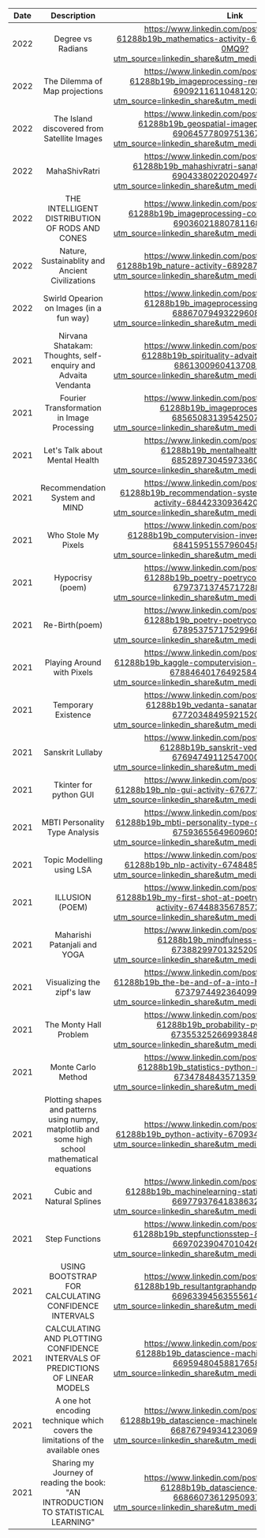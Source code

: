 | Date | Description | Link | 
| :---: | :---: | :---: | 
| 2022| Degree vs Radians | https://www.linkedin.com/posts/hardik-kamboj-61288b19b_mathematics-activity-6914870078744227840-0MQ9?utm_source=linkedin_share&utm_medium=member_desktop_web |
| 2022 | The Dilemma of Map projections | https://www.linkedin.com/posts/hardik-kamboj-61288b19b_imageprocessing-remotesensing-activity-6909211611048120320-h6Rj?utm_source=linkedin_share&utm_medium=member_desktop_web |
| 2022 | The Island discovered from Satellite Images | https://www.linkedin.com/posts/hardik-kamboj-61288b19b_geospatial-imageprocessing-activity-6906457780975136768-rK2d?utm_source=linkedin_share&utm_medium=member_desktop_web |
| 2022 | MahaShivRatri | https://www.linkedin.com/posts/hardik-kamboj-61288b19b_mahashivratri-sanatanadharma-activity-6904338022020497408-KlM6?utm_source=linkedin_share&utm_medium=member_desktop_web| 
| 2022| THE INTELLIGENT DISTRIBUTION OF RODS AND CONES | https://www.linkedin.com/posts/hardik-kamboj-61288b19b_imageprocessing-computervision-activity-6903602188078116864-Krzy?utm_source=linkedin_share&utm_medium=member_desktop_web |
| 2022| Nature, Sustainablity and Ancient Civilizations | https://www.linkedin.com/posts/hardik-kamboj-61288b19b_nature-activity-6892874735198224384-D6pz?utm_source=linkedin_share&utm_medium=member_desktop_web |
| 2022| Swirld Opearion on Images (in a fun way) | https://www.linkedin.com/posts/hardik-kamboj-61288b19b_imageprocessing-python-activity-6886707949322960896-kSJT?utm_source=linkedin_share&utm_medium=member_desktop_web |
| 2021| Nirvana Shatakam: Thoughts, self-enquiry and Advaita Vendanta | https://www.linkedin.com/posts/hardik-kamboj-61288b19b_spirituality-advaitavedanta-activity-6861300960413708288-ztwI?utm_source=linkedin_share&utm_medium=member_desktop_web |
| 2021 | Fourier Transformation in Image Processing | https://www.linkedin.com/posts/hardik-kamboj-61288b19b_imageprocessing-activity-6856508313954250752-sZO5?utm_source=linkedin_share&utm_medium=member_desktop_web |
| 2021 | Let's Talk about Mental Health | https://www.linkedin.com/posts/hardik-kamboj-61288b19b_mentalhealthday-activity-6852897304597336064-He37?utm_source=linkedin_share&utm_medium=member_desktop_web |
| 2021 | Recommendation System and MIND | https://www.linkedin.com/posts/hardik-kamboj-61288b19b_recommendation-systems-and-mind-imagine-activity-6844233093642018816-7WvH?utm_source=linkedin_share&utm_medium=member_desktop_web | 
| 2021| Who Stole My Pixels | https://www.linkedin.com/posts/hardik-kamboj-61288b19b_computervision-investigatingcode-activity-6841595155796045824-tG_G?utm_source=linkedin_share&utm_medium=member_desktop_web |
| 2021| Hypocrisy (poem)| https://www.linkedin.com/posts/hardik-kamboj-61288b19b_poetry-poetrycommunity-activity-6797371374571728896-ZI1P?utm_source=linkedin_share&utm_medium=member_desktop_web | 
| 2021 | Re-Birth(poem) | https://www.linkedin.com/posts/hardik-kamboj-61288b19b_poetry-poetrycommunity-activity-6789537571752996864-M9kj?utm_source=linkedin_share&utm_medium=member_desktop_web | 
| 2021| Playing Around with Pixels | https://www.linkedin.com/posts/hardik-kamboj-61288b19b_kaggle-computervision-machinelearning-activity-6788464017649258496-MpJW?utm_source=linkedin_share&utm_medium=member_desktop_web |
| 2021 | Temporary Existence | https://www.linkedin.com/posts/hardik-kamboj-61288b19b_vedanta-sanatandharma-activity-6772034849592152064-4sqd?utm_source=linkedin_share&utm_medium=member_desktop_web |
| 2021 | Sanskrit Lullaby | https://www.linkedin.com/posts/hardik-kamboj-61288b19b_sanskrit-vedanta-activity-6769474911254700032-K3gx?utm_source=linkedin_share&utm_medium=member_desktop_web| 
| 2021 | Tkinter for python GUI | https://www.linkedin.com/posts/hardik-kamboj-61288b19b_nlp-gui-activity-6767717389103616000-dVdk?utm_source=linkedin_share&utm_medium=member_desktop_web |
| 2021 | MBTI Personality Type Analysis | https://www.linkedin.com/posts/hardik-kamboj-61288b19b_mbti-personality-type-dataset-analysis-activity-6759365564960960512-Pkvo?utm_source=linkedin_share&utm_medium=member_desktop_web |
| 2021 | Topic Modelling using LSA | https://www.linkedin.com/posts/hardik-kamboj-61288b19b_nlp-activity-6748485878332628992-6ynt?utm_source=linkedin_share&utm_medium=member_desktop_web |
| 2021 | ILLUSION (POEM) | https://www.linkedin.com/posts/hardik-kamboj-61288b19b_my-first-shot-at-poetry-inspired-from-advaita-activity-6744883567857319936-F2_Q?utm_source=linkedin_share&utm_medium=member_desktop_web |
| 2021 | Maharishi Patanjali and YOGA | https://www.linkedin.com/posts/hardik-kamboj-61288b19b_mindfulness-yoga-activity-6738829970132520961-v7QR?utm_source=linkedin_share&utm_medium=member_desktop_web |
| 2021| Visualizing the zipf's law | https://www.linkedin.com/posts/hardik-kamboj-61288b19b_the-be-and-of-a-into-have-iti-that-for-activity-6737974492364099584-Rljp?utm_source=linkedin_share&utm_medium=member_desktop_web | 
| 2021 | The Monty Hall Problem | https://www.linkedin.com/posts/hardik-kamboj-61288b19b_probability-python-activity-6735532526699384832-dZ0m?utm_source=linkedin_share&utm_medium=member_desktop_web |
| 2021 | Monte Carlo Method | https://www.linkedin.com/posts/hardik-kamboj-61288b19b_statistics-python-probability-activity-6734784843571359745-0rGl?utm_source=linkedin_share&utm_medium=member_desktop_web |
| 2021 | Plotting shapes and patterns using numpy, matplotlib and some high school mathematical equations | https://www.linkedin.com/posts/hardik-kamboj-61288b19b_python-activity-6709343172608241664-Za2Y?utm_source=linkedin_share&utm_medium=member_desktop_web| 
| 2021 | Cubic and Natural Splines | https://www.linkedin.com/posts/hardik-kamboj-61288b19b_machinelearning-statisticallearning-activity-6697793764183863296-FPnK?utm_source=linkedin_share&utm_medium=member_desktop_web |
| 2021 | Step Functions | https://www.linkedin.com/posts/hardik-kamboj-61288b19b_stepfunctionsstep-8andstep-4-activity-6697023904701042688-RIO1?utm_source=linkedin_share&utm_medium=member_desktop_web| 
| 2021 | USING BOOTSTRAP FOR CALCULATING CONFIDENCE INTERVALS | https://www.linkedin.com/posts/hardik-kamboj-61288b19b_resultantgraphandpythonscript-activity-6696339456355561472--eHk?utm_source=linkedin_share&utm_medium=member_desktop_web| 
| 2021 | CALCULATING AND PLOTTING CONFIDENCE INTERVALS OF PREDICTIONS OF LINEAR MODELS | https://www.linkedin.com/posts/hardik-kamboj-61288b19b_datascience-machinelearning-activity-6695948045881765888-zvoF?utm_source=linkedin_share&utm_medium=member_desktop_web |
| 2021 | A one hot encoding technique which covers the limitations of the available ones | https://www.linkedin.com/posts/hardik-kamboj-61288b19b_datascience-machinelearning-python-activity-6687679493412306944-CNCT?utm_source=linkedin_share&utm_medium=member_desktop_web
| 2021 | Sharing my Journey of reading the book: "AN INTRODUCTION TO STATISTICAL LEARNING" | https://www.linkedin.com/posts/hardik-kamboj-61288b19b_datascience-aisl-activity-6686607361295093760-3jqY?utm_source=linkedin_share&utm_medium=member_desktop_web |
